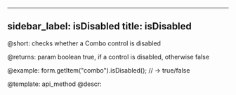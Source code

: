 
---
sidebar_label: isDisabled
title: isDisabled
---          

@short: checks whether a Combo control is disabled

@returns:
param   boolean     true, if a control is disabled, otherwise false


@example:
form.getItem("combo").isDisabled(); 
// -> true/false


@template: api_method
@descr:


